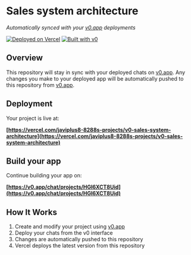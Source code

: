 # Sales system architecture

*Automatically synced with your [v0.app](https://v0.app) deployments*

[![Deployed on Vercel](https://img.shields.io/badge/Deployed%20on-Vercel-black?style=for-the-badge&logo=vercel)](https://vercel.com/javiplus8-8288s-projects/v0-sales-system-architecture)
[![Built with v0](https://img.shields.io/badge/Built%20with-v0.app-black?style=for-the-badge)](https://v0.app/chat/projects/HGl6XCT8Uid)

## Overview

This repository will stay in sync with your deployed chats on [v0.app](https://v0.app).
Any changes you make to your deployed app will be automatically pushed to this repository from [v0.app](https://v0.app).

## Deployment

Your project is live at:

**[https://vercel.com/javiplus8-8288s-projects/v0-sales-system-architecture](https://vercel.com/javiplus8-8288s-projects/v0-sales-system-architecture)**

## Build your app

Continue building your app on:

**[https://v0.app/chat/projects/HGl6XCT8Uid](https://v0.app/chat/projects/HGl6XCT8Uid)**

## How It Works

1. Create and modify your project using [v0.app](https://v0.app)
2. Deploy your chats from the v0 interface
3. Changes are automatically pushed to this repository
4. Vercel deploys the latest version from this repository